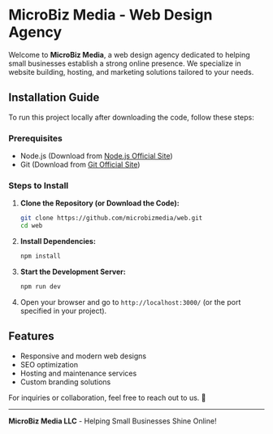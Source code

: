 # MicroBiz Media - Web Design Agency

Welcome to **MicroBiz Media**, a web design agency dedicated to helping small businesses establish a strong online presence. We specialize in website building, hosting, and marketing solutions tailored to your needs.

## Installation Guide

To run this project locally after downloading the code, follow these steps:

### Prerequisites
- Node.js (Download from [Node.js Official Site](https://nodejs.org/))
- Git (Download from [Git Official Site](https://git-scm.com/)) 

### Steps to Install
1. **Clone the Repository (or Download the Code):**
   ```sh
   git clone https://github.com/microbizmedia/web.git
   cd web
   ```

2. **Install Dependencies:**
   ```sh
   npm install
   ```

3. **Start the Development Server:**
   ```sh
   npm run dev
   ```

4. Open your browser and go to `http://localhost:3000/` (or the port specified in your project).

## Features
- Responsive and modern web designs
- SEO optimization
- Hosting and maintenance services
- Custom branding solutions

For inquiries or collaboration, feel free to reach out to us. 🚀

---

**MicroBiz Media LLC** - Helping Small Businesses Shine Online!

